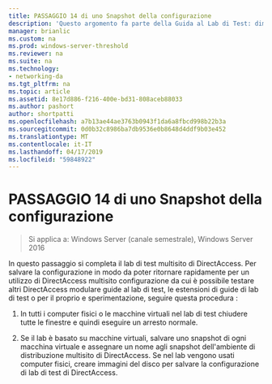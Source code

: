 ```yaml
---
title: PASSAGGIO 14 di uno Snapshot della configurazione
description: 'Questo argomento fa parte della Guida al Lab di Test: dimostrare una distribuzione multisito DirectAccess per Windows Server 2016'
manager: brianlic
ms.custom: na
ms.prod: windows-server-threshold
ms.reviewer: na
ms.suite: na
ms.technology:
- networking-da
ms.tgt_pltfrm: na
ms.topic: article
ms.assetid: 8e17d886-f216-400e-bd31-808aceb88033
ms.author: pashort
author: shortpatti
ms.openlocfilehash: a7b13ae44ae3763b0943f1da6a8fbcd998b22b3a
ms.sourcegitcommit: 0d0b32c8986ba7db9536e0b8648d4ddf9b03e452
ms.translationtype: MT
ms.contentlocale: it-IT
ms.lasthandoff: 04/17/2019
ms.locfileid: "59848922"
---
```

# <a name="step-14-snapshot-the-configuration"></a>PASSAGGIO 14 di uno Snapshot della configurazione

>Si applica a: Windows Server (canale semestrale), Windows Server 2016

In questo passaggio si completa il lab di test multisito di DirectAccess. Per salvare la configurazione in modo da poter ritornare rapidamente per un utilizzo di DirectAccess multisito configurazione da cui è possibile testare altri DirectAccess modulare guide al lab di test, le estensioni di guide di lab di test o per il proprio e sperimentazione, seguire questa procedura :  
  
1.  In tutti i computer fisici o le macchine virtuali nel lab di test chiudere tutte le finestre e quindi eseguire un arresto normale.  
  
2.  Se il lab è basato su macchine virtuali, salvare uno snapshot di ogni macchina virtuale e assegnare un nome agli snapshot dell'ambiente di distribuzione multisito di DirectAccess. Se nel lab vengono usati computer fisici, creare immagini del disco per salvare la configurazione di lab di test di DirectAccess.  
  


